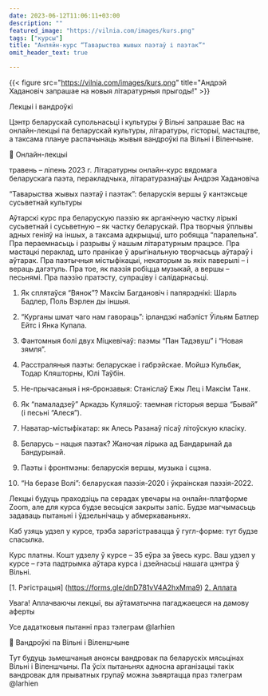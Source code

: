 ```yaml
---
date: 2023-06-12T11:06:11+03:00
description: ""
featured_image: "https://vilnia.com/images/kurs.png"
tags: ["курсы"]
title: "Анляйн-курс “Таварыства жывых паэтаў і паэтак”"
omit_header_text: true

---
```

{{< figure src="https://vilnia.com/images/kurs.png" title="Андрэй Хадановіч запрашае на новыя літаратурныя прыгоды!" >}}

Лекцыі і вандроўкі

Цэнтр беларускай супольнасьці і культуры ў Вільні запрашае Вас на онлайн-лекцыі па беларускай культуры, літаратуры, гісторыі, мастацтве, а таксама плануе распачынаць жывыя вандроўкі па Вільні і Віленчыне. 

	Онлайн-лекцыі


травень – ліпень 2023 г. 
Літаратурны онлайн-курс вядомага беларускага паэта, перакладчыка, літаратуразнаўцы Андрэя Хадановіча


“Таварыства жывых паэтаў і паэтак”:
беларускія вершы ў кантэксьце сусьветнай культуры

Аўтарскі курс пра беларускую паэзію як арганічную частку лірыкі сусьветнай і сусьветную – як частку беларускай. Пра творчыя ўплывы адных геніяў на іншых, а таксама адкрыцьці, што робяцца “паралельна”. Пра пераемнасьць і разрывы ў нашым літаратурным працэсе. Пра мастацкі пераклад, што пранікае ў арыгінальную творчасьць аўтараў і аўтарак. Пра паэтычныя містыфікацыі, некаторым зь якіх паверылі – і вераць дагэтуль. Пра тое, як паэзія робіцца музыкай, а вершы – песьнямі. Пра паэзію пратэсту, супраціву і салідарнасьці.

1.	Як сплятаўся “Вянок”? Максім Багдановіч і папярэднікі:
Шарль Бадлер, Поль Вэрлен ды іншыя.

2.	“Курганы шмат чаго нам гавораць”:
ірландзкі набэліст Ўільям Батлер Ейтс і Янка Купала.  

3.	Фантомныя болі двух Міцкевічаў:
паэмы “Пан Тадэвуш” і “Новая зямля”.

4.	Расстраляныя паэты: беларускае і габрэйскае.
Мойшэ Кульбак, Тодар Кляшторны, Юлі Таўбін.

5.	Не-прычасаныя і ня-бронзавыя:
Станіслаў Ежы Лец і Максім Танк.

6.	Як “памаладзеў” Аркадзь Куляшоў: 
таемная гісторыя верша “Бывай” (і песьні “Алеся”).

7.	Наватар-містыфікатар: 
як Алесь Разанаў пісаў літоўскую класіку.

8.	Беларусь – нацыя паэтак?
Жаночая лірыка ад Бандарынай да Бандурынай.

9.	Паэты і фронтмэны: 
беларускія вершы, музыка і сцэна.

10.	 “На беразе Волі”:
беларуская паэзія-2020 і ўкраінская паэзія-2022.

Лекцыі будуць праходзіць па серадах увечары на онлайн-платформе Zoom, але для курса будзе весьціся закрыты запіс. Будзе магчымасьць задаваць пытаньні і ўдзельнічаць у абмеркаваньнях.

Каб узяць удзел у курсе, трэба зарэгістравацца ў гугл-форме: тут будзе спасылка.

Курс платны. Кошт удзелу ў курсе – 35 еўра за ўвесь курс. Ваш удзел у курсе – гэта падтрымка аўтара курса і дзейнасьці нашага цэнтра ў Вільні.

[1. Рэгістрацыя] (https://forms.gle/dnD781vV4A2hxMma9)
[2. Аплата](https://buy.stripe.com/cN25mb8uR88V7DOfZ0)

Увага! Аплачваючы лекцыі, вы аўтаматычна пагаджаецеся на дамову аферты

Усе дадатковыя пытанні праз тэлеграм @larhien


	Вандроўкі па Вільні і Віленшчыне

Тут будуць зьмешчаныя анонсы вандровак па беларускіх мясьцінах Вільні і Віленшчыны. Па ўсіх пытаньнях адносна арганізацыі такіх вандровак для прыватных групаў можна зьвяртацца праз тэлеграм @larhien

